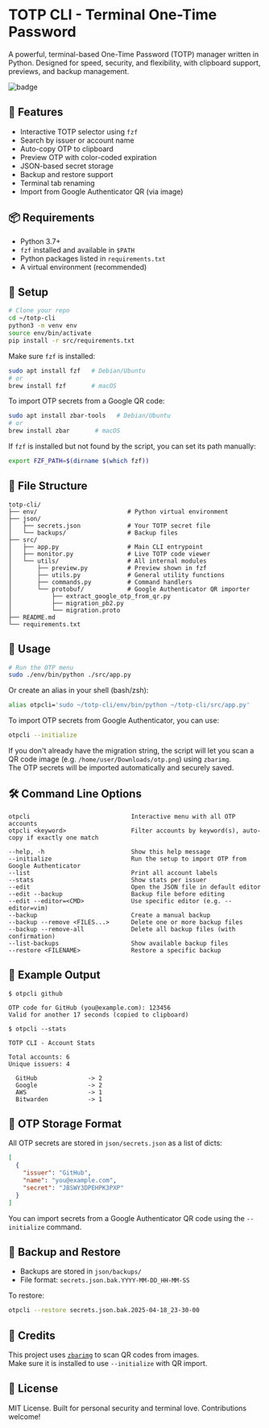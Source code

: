 # TOTP CLI - Terminal One-Time Password

A powerful, terminal-based One-Time Password (TOTP) manager written in Python. Designed for speed, security, and flexibility, with clipboard support, previews, and backup management.

![badge](https://img.shields.io/badge/made%20with-%F0%9F%90%8D%20Python-blue?style=flat-square)

## 🚀 Features

- Interactive TOTP selector using `fzf`
- Search by issuer or account name
- Auto-copy OTP to clipboard
- Preview OTP with color-coded expiration
- JSON-based secret storage
- Backup and restore support
- Terminal tab renaming
- Import from Google Authenticator QR (via image)

## 📦 Requirements

- Python 3.7+
- `fzf` installed and available in `$PATH`
- Python packages listed in `requirements.txt`
- A virtual environment (recommended)

## 🔧 Setup

```bash
# Clone your repo
cd ~/totp-cli
python3 -m venv env
source env/bin/activate
pip install -r src/requirements.txt
```

Make sure `fzf` is installed:
```bash
sudo apt install fzf   # Debian/Ubuntu
# or
brew install fzf       # macOS
```

To import OTP secrets from a Google QR code:
```bash
sudo apt install zbar-tools   # Debian/Ubuntu
# or
brew install zbar       # macOS
```

If `fzf` is installed but not found by the script, you can set its path manually:

```bash
export FZF_PATH=$(dirname $(which fzf))
```


## 📁 File Structure

```
totp-cli/
├── env/                         # Python virtual environment
├── json/
│   ├── secrets.json             # Your TOTP secret file
│   └── backups/                 # Backup files
├── src/
│   ├── app.py                   # Main CLI entrypoint
│   ├── monitor.py               # Live TOTP code viewer
│   └── utils/                   # All internal modules
│       ├── preview.py           # Preview shown in fzf
│       ├── utils.py             # General utility functions
│       ├── commands.py          # Command handlers
│       └── protobuf/            # Google Authenticator QR importer
│           ├── extract_google_otp_from_qr.py
│           ├── migration_pb2.py
│           └── migration.proto
├── README.md
└── requirements.txt
```

## 🧪 Usage

```bash
# Run the OTP menu
sudo ./env/bin/python ./src/app.py
```

Or create an alias in your shell (bash/zsh):

```bash
alias otpcli='sudo ~/totp-cli/env/bin/python ~/totp-cli/src/app.py'
```

To import OTP secrets from Google Authenticator, you can use:

```bash
otpcli --initialize
```

If you don't already have the migration string, the script will let you scan a QR code image (e.g. `/home/user/Downloads/otp.png`) using `zbarimg`.  
The OTP secrets will be imported automatically and securely saved.

## 🛠️ Command Line Options

```
otpcli                            Interactive menu with all OTP accounts
otpcli <keyword>                  Filter accounts by keyword(s), auto-copy if exactly one match

--help, -h                        Show this help message
--initialize                      Run the setup to import OTP from Google Authenticator
--list                            Print all account labels
--stats                           Show stats per issuer
--edit                            Open the JSON file in default editor
--edit --backup                   Backup file before editing
--edit --editor=<CMD>             Use specific editor (e.g. --editor=vim)
--backup                          Create a manual backup
--backup --remove <FILES...>      Delete one or more backup files
--backup --remove-all             Delete all backup files (with confirmation)
--list-backups                    Show available backup files
--restore <FILENAME>              Restore a specific backup
```

## 🧾 Example Output

```
$ otpcli github

OTP code for GitHub (you@example.com): 123456
Valid for another 17 seconds (copied to clipboard)
```

```
$ otpcli --stats

TOTP CLI - Account Stats

Total accounts: 6
Unique issuers: 4

  GitHub              -> 2
  Google              -> 2
  AWS                 -> 1
  Bitwarden           -> 1
```

## 🔐 OTP Storage Format

All OTP secrets are stored in `json/secrets.json` as a list of dicts:

```json
[
  {
    "issuer": "GitHub",
    "name": "you@example.com",
    "secret": "JBSWY3DPEHPK3PXP"
  }
]
```

You can import secrets from a Google Authenticator QR code using the `--initialize` command.

## 🧯 Backup and Restore

- Backups are stored in `json/backups/`
- File format: `secrets.json.bak.YYYY-MM-DD_HH-MM-SS`

To restore:
```bash
otpcli --restore secrets.json.bak.2025-04-18_23-30-00
```

## 📌 Credits

This project uses [`zbarimg`](https://github.com/mchehab/zbar) to scan QR codes from images.  
Make sure it is installed to use `--initialize` with QR import.


## 💙 License

MIT License. Built for personal security and terminal love. Contributions welcome!

